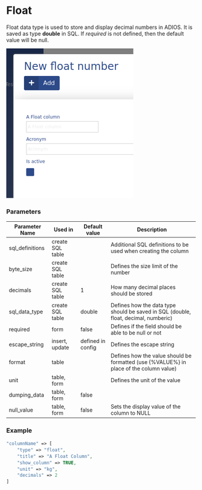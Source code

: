 # Float

Float data type is used to store and display decimal numbers in ADIOS. It is saved as type **double** in SQL. If *required* is not defined, then the default value will be null.

![Float data type render by UI/Input](../../../resources/img/float_input.png)

### Parameters

| Parameter Name  | Used in          | Default value     | Description                                                                         |
| --------------- | ---------------- | ----------------- | ----------------------------------------------------------------------------------- |
| sql_definitions | create SQL table |                   | Additional SQL definitions to be used when creating the column                      |
| byte_size       | create SQL table |                   | Defines the size limit of the number                                                |
| decimals        | create SQL table | 1                 | How many decimal places should be stored                                            |
| sql_data_type   | create SQL table | double            | Defines how the data type should be saved in SQL (double, float, decimal, numberic) |
| required        | form             | false             | Defines if the field should be able to be null or not                               |
| escape_string   | insert, update   | defined in config | Defines the escape string |
| format          | table            |                   | Defines how the value should be formatted (use {%VALUE%} in place of the column value) |
| unit            | table, form      |                   | Defines the unit of the value |
| dumping_data    | table, form      | false             | |
| null_value      | table, form      | false             | Sets the display value of the column to NULL |

### Example


```php
"columnName" => [  
	"type" => "float",  
	"title" => "A Float Column",  
	"show_column" => TRUE,
	"unit" => "kg",
	"decimals" => 2  
]
```